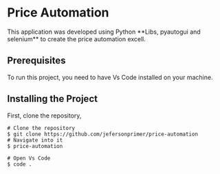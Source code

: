 <h1>Price Automation</h1>

<p>This application was developed using Python **Libs, pyautogui and selenium**  to create the price automation excell.</p>

<h2 id="pre-requisites"> Prerequisites</h2>

<p>To run this project, you need to have Vs Code installed on your machine.</p>

<h2 id="how-to-use"> Installing the Project</h2>

<p>First, clone the repository,</p>

<pre><code># Clone the repository
$ git clone https://github.com/jefersonprimer/price-automation
# Navigate into it
$ price-automation

# Open Vs Code
$ code .
</code></pre>
